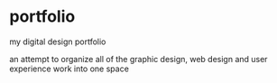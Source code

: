 # portfolio
my digital design portfolio

an attempt to organize all of the graphic design, web design and user experience work into one space
